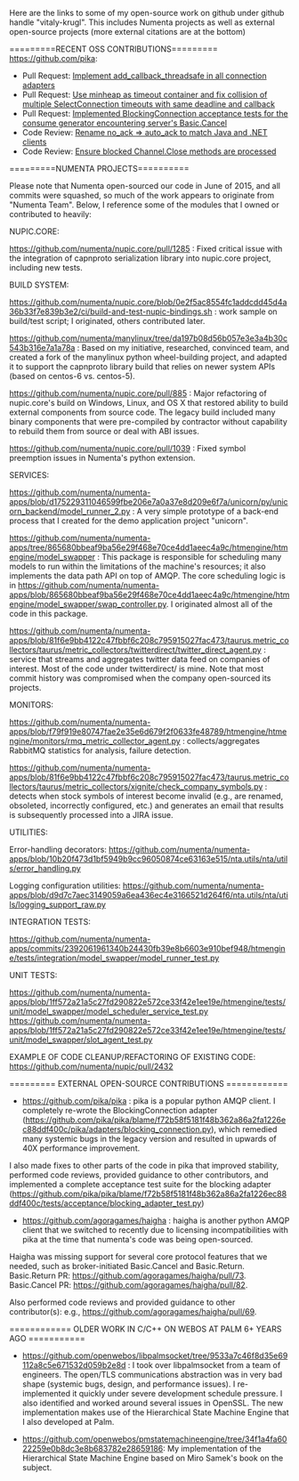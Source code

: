 Here are the links to some of my open-source work on github under github handle "vitaly-krugl". This includes Numenta projects as well as external open-source projects (more external citations are at the bottom)

=========RECENT OSS CONTRIBUTIONS=========
https://github.com/pika:
* Pull Request: [Implement add_callback_threadsafe in all connection adapters](https://github.com/pika/pika/pull/956)
* Pull Request: [Use minheap as timeout container and fix collision of multiple SelectConnection timeouts with same deadline and callback](https://github.com/pika/pika/pull/947)
* Pull Request: [Implemented BlockingConnection acceptance tests for the consume generator encountering server's Basic.Cancel](https://github.com/pika/pika/pull/962)
* Code Review: [Rename no_ack => auto_ack to match Java and .NET clients](https://github.com/pika/pika/pull/955)
* Code Review: [Ensure blocked Channel.Close methods are processed](https://github.com/pika/pika/pull/957)


=========NUMENTA PROJECTS==========

Please note that Numenta open-sourced our code in June of 2015, and all commits were squashed, so much of the work appears to originate from "Numenta Team". Below, I reference some of the modules that I owned or contributed to heavily:


NUPIC.CORE:

https://github.com/numenta/nupic.core/pull/1285 : Fixed critical issue with the integration of capnproto serialization library into nupic.core project, including new tests.


BUILD SYSTEM:

https://github.com/numenta/nupic.core/blob/0e2f5ac8554fc1addcdd45d4a36b33f7e839b3e2/ci/build-and-test-nupic-bindings.sh : work sample on build/test script; I originated, others contributed later.

https://github.com/numenta/manylinux/tree/da197b08d56b057e3e3a4b30c543b316e7a1a78a : Based on my initiative, researched, convinced team, and created a fork of the manylinux python wheel-building project, and adapted it to support the capnproto library build that relies on newer system APIs (based on centos-6 vs. centos-5).

https://github.com/numenta/nupic.core/pull/885 : Major refactoring of nupic.core's build on Windows, Linux, and OS X that restored ability to build external components from source code. The legacy build included many binary components that were pre-compiled by contractor without capability to rebuild them from source or deal with ABI issues.

https://github.com/numenta/nupic.core/pull/1039 : Fixed symbol preemption issues in Numenta's python extension.


SERVICES:

https://github.com/numenta/numenta-apps/blob/d175229311046599fbe206e7a0a37e8d209e6f7a/unicorn/py/unicorn_backend/model_runner_2.py : A very simple prototype of a back-end process that I created for the demo application project "unicorn".

https://github.com/numenta/numenta-apps/tree/865680bbeaf9ba56e29f468e70ce4dd1aeec4a9c/htmengine/htmengine/model_swapper : This package is responsible for scheduling many models to run within the limitations of the machine's resources; it also implements the data path API on top of AMQP. The core scheduling logic is in https://github.com/numenta/numenta-apps/blob/865680bbeaf9ba56e29f468e70ce4dd1aeec4a9c/htmengine/htmengine/model_swapper/swap_controller.py. I originated almost all of the code in this package.

https://github.com/numenta/numenta-apps/blob/81f6e9bb4122c47fbbf6c208c795915027fac473/taurus.metric_collectors/taurus/metric_collectors/twitterdirect/twitter_direct_agent.py : service that streams and aggregates twitter data feed on companies of interest. Most of the code under twitterdirect/ is mine. Note that most commit history was compromised when the company open-sourced its projects.


MONITORS:

https://github.com/numenta/numenta-apps/blob/f79f919e80747fae2e35e6d679f2f0633fe48789/htmengine/htmengine/monitors/rmq_metric_collector_agent.py : collects/aggregates RabbitMQ statistics for analysis, failure detection.

https://github.com/numenta/numenta-apps/blob/81f6e9bb4122c47fbbf6c208c795915027fac473/taurus.metric_collectors/taurus/metric_collectors/xignite/check_company_symbols.py : detects when stock symbols of interest become invalid (e.g., are renamed, obsoleted, incorrectly configured, etc.) and generates an email that results is subsequently processed into a JIRA issue.


UTILITIES:

Error-handling decorators: https://github.com/numenta/numenta-apps/blob/10b20f473d1bf5949b9cc96050874ce63163e515/nta.utils/nta/utils/error_handling.py

Logging configuration utilities: https://github.com/numenta/numenta-apps/blob/d9d7c7aec3149059a6ea436ec4e3166521d264f6/nta.utils/nta/utils/logging_support_raw.py


INTEGRATION TESTS:

https://github.com/numenta/numenta-apps/commits/2392061961340b24430fb39e8b6603e910bef948/htmengine/tests/integration/model_swapper/model_runner_test.py


UNIT TESTS:

https://github.com/numenta/numenta-apps/blob/1ff572a21a5c27fd290822e572ce33f42e1ee19e/htmengine/tests/unit/model_swapper/model_scheduler_service_test.py
https://github.com/numenta/numenta-apps/blob/1ff572a21a5c27fd290822e572ce33f42e1ee19e/htmengine/tests/unit/model_swapper/slot_agent_test.py


EXAMPLE OF CODE CLEANUP/REFACTORING OF EXISTING CODE: https://github.com/numenta/nupic/pull/2432
    

========= EXTERNAL OPEN-SOURCE CONTRIBUTIONS ============

* https://github.com/pika/pika : pika is a popular python AMQP client. I completely re-wrote the BlockingConnection adapter (https://github.com/pika/pika/blame/f72b58f5181f48b362a86a2fa1226ec88ddf400c/pika/adapters/blocking_connection.py), which remedied many systemic bugs in the legacy version and resulted in upwards of 40X performance improvement. 

I also made fixes to other parts of the code in pika that improved stability, performed code reviews, provided guidance to other contributors, and implemented a complete acceptance test suite for the blocking adapter (https://github.com/pika/pika/blame/f72b58f5181f48b362a86a2fa1226ec88ddf400c/tests/acceptance/blocking_adapter_test.py)

* https://github.com/agoragames/haigha : haigha is another python AMQP client that we switched to recently due to licensing incompatibilities with pika at the time that numenta's code was being open-sourced. 

Haigha was missing support for several core protocol features that we needed, such as broker-initiated Basic.Cancel and Basic.Return. Basic.Return PR: https://github.com/agoragames/haigha/pull/73. Basic.Cancel PR: https://github.com/agoragames/haigha/pull/82. 

Also performed code reviews and provided guidance to other contributor(s): e.g., https://github.com/agoragames/haigha/pull/69.


============ OLDER WORK IN C/C++ ON WEBOS AT PALM 6+ YEARS AGO ===========
* https://github.com/openwebos/libpalmsocket/tree/9533a7c46f8d35e69112a8c5e671532d059b2e8d : I took over libpalmsocket from a team of engineers. The open/TLS communications abstraction was in very bad shape (systemic bugs, design, and performance issues). I re-implemented it quickly under severe development schedule pressure. I also identified and worked around several issues in OpenSSL.  The new implementation makes use of the Hierarchical State Machine Engine that I also developed at Palm.

* https://github.com/openwebos/pmstatemachineengine/tree/34f1a4fa6022259e0b8dc3e8b683782e28659186: My implementation of the Hierarchical State Machine Engine based on Miro Samek's book on the subject.
